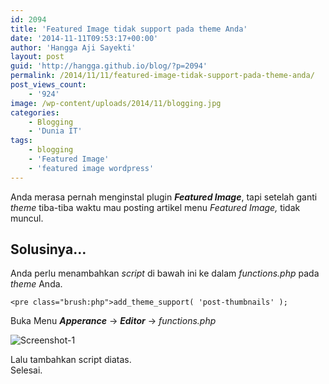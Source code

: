 ```yaml
---
id: 2094
title: 'Featured Image tidak support pada theme Anda'
date: '2014-11-11T09:53:17+00:00'
author: 'Hangga Aji Sayekti'
layout: post
guid: 'http://hangga.github.io/blog/?p=2094'
permalink: /2014/11/11/featured-image-tidak-support-pada-theme-anda/
post_views_count:
    - '924'
image: /wp-content/uploads/2014/11/blogging.jpg
categories:
    - Blogging
    - 'Dunia IT'
tags:
    - blogging
    - 'Featured Image'
    - 'featured image wordpress'
---
```


Anda merasa pernah menginstal plugin ***Featured Image***, tapi setelah ganti *theme* tiba-tiba waktu mau posting artikel menu *Featured Image,* tidak muncul.

## Solusinya…

Anda perlu menambahkan *script* di bawah ini ke dalam *functions.php* pada *theme* Anda.

```
<pre class="brush:php">add_theme_support( 'post-thumbnails' );
```

Buka Menu ***Apperance*** -&gt; ***Editor*** -&gt; *functions.php*

![Screenshot-1](http://hangga.github.io/blog/wp-content/uploads/2014/11/Screenshot-1.png)

Lalu tambahkan script diatas.  
Selesai.